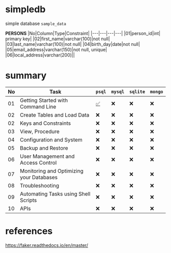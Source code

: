 # simpledb
simple database `sample_data`

**PERSONS**
|No|Column|Type|Constraint|
|---|---|---|---|
|01|person_id|int| primary key|
|02|first_name|varchar(100)|not null|
|03|last_name|varchar(100)|not null|
|04|birth_day|date|not null|
|05|email_address|varchar(150)|not null, unique|
|06|local_address|varchar(200)||

# summary

|No|Task|`psql`|`mysql`|`sqlite`|`mongo`|
|---|---|---|---|---|---|
|01|Getting Started with Command Line|[✅]()|❌|❌|❌|
|02|Create Tables and Load Data|❌|❌|❌|❌|
|02|Keys and Constraints|❌|❌|❌|❌|
|03|View, Procedure|❌|❌|❌|❌|
|04|Configuration and System|❌|❌|❌|❌|
|05|Backup and Restore|❌|❌|❌|❌|
|06|User Management and Access Control|❌|❌|❌|❌|
|07|Monitoring and Optimizing your Databases|❌|❌|❌|❌|
|08|Troubleshooting|❌|❌|❌|❌|
|09|Automating Tasks using Shell Scripts|❌|❌|❌|❌|
|10|APIs|❌|❌|❌|❌|

# references
https://faker.readthedocs.io/en/master/
